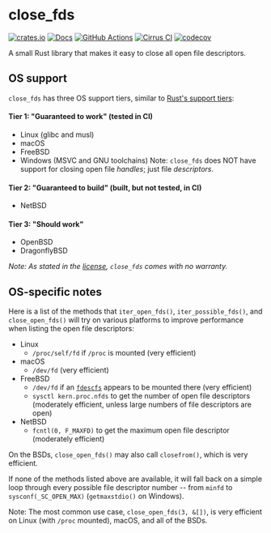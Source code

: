 # close_fds

[![crates.io](https://img.shields.io/crates/v/close_fds.svg)](https://crates.io/crates/close_fds)
[![Docs](https://docs.rs/close_fds/badge.svg)](https://docs.rs/close_fds)
[![GitHub Actions](https://github.com/cptpcrd/close_fds/workflows/CI/badge.svg?branch=master&event=push)](https://github.com/cptpcrd/close_fds/actions?query=workflow%3ACI+branch%3Amaster+event%3Apush)
[![Cirrus CI](https://api.cirrus-ci.com/github/cptpcrd/close_fds.svg?branch=master)](https://cirrus-ci.com/github/cptpcrd/close_fds)
[![codecov](https://codecov.io/gh/cptpcrd/close_fds/branch/master/graph/badge.svg)](https://codecov.io/gh/cptpcrd/close_fds)

A small Rust library that makes it easy to close all open file descriptors.

## OS support

`close_fds` has three OS support tiers, similar to [Rust's support tiers](https://forge.rust-lang.org/release/platform-support.html):

#### Tier 1: "Guaranteed to work" (tested in CI)

- Linux (glibc and musl)
- macOS
- FreeBSD
- Windows (MSVC and GNU toolchains)
  Note: `close_fds` does NOT have support for closing open file *handles*; just file *descriptors*.

#### Tier 2: "Guaranteed to build"  (built, but not tested, in CI)

- NetBSD

#### Tier 3: "Should work"

- OpenBSD
- DragonflyBSD

*Note: As stated in the [license](LICENSE), `close_fds` comes with no warranty.*


## OS-specific notes

Here is a list of the methods that `iter_open_fds()`, `iter_possible_fds()`, and `close_open_fds()` will try on various platforms to improve performance when listing the open file descriptors:

- Linux
    - `/proc/self/fd` if `/proc` is mounted (very efficient)
- macOS
    - `/dev/fd` (very efficient)
- FreeBSD
    - `/dev/fd` if an [`fdescfs`](https://www.freebsd.org/cgi/man.cgi?query=fdescfs&manpath=FreeBSD+12.1-RELEASE+and+Ports) appears to be mounted there (very efficient)
    - `sysctl kern.proc.nfds` to get the number of open file descriptors (moderately efficient, unless large numbers of file descriptors are open)
- NetBSD
    - `fcntl(0, F_MAXFD)` to get the maximum open file descriptor (moderately efficient)

On the BSDs, `close_open_fds()` may also call `closefrom()`, which is very efficient.

If none of the methods listed above are available, it will fall back on a simple loop through every possible file descriptor number -- from `minfd` to `sysconf(_SC_OPEN_MAX)` (`getmaxstdio()` on Windows).

Note: The most common use case, `close_open_fds(3, &[])`, is very efficient on Linux (with `/proc` mounted), macOS, and all of the BSDs.
